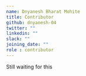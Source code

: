 ```yaml
---
name: Dnyanesh Bharat Mohite
title: Contributor
github: dnyanesh-04
twitter: ""
linkedin: ""
slack: ""
joining_date: ""
role : contributor
---
```


Still waiting for this
